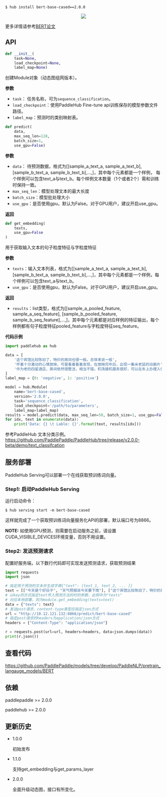 ```shell
$ hub install bert-base-cased==2.0.0
```

<p align="center">
<img src="https://bj.bcebos.com/paddlehub/paddlehub-img/bert_network.png"  hspace='10'/> <br />
</p>

更多详情请参考[BERT论文](https://arxiv.org/abs/1810.04805)

## API

```python
def __init__(
    task=None,
    load_checkpoint=None,
    label_map=None)
```

创建Module对象（动态图组网版本）。

**参数**

* `task`： 任务名称，可为`sequence_classification`。
* `load_checkpoint`：使用PaddleHub Fine-tune api训练保存的模型参数文件路径。
* `label_map`：预测时的类别映射表。

```python
def predict(
    data,
    max_seq_len=128,
    batch_size=1,
    use_gpu=False)
```

**参数**

* `data`： 待预测数据，格式为\[\[sample\_a\_text\_a, sample\_a\_text\_b\], \[sample\_b\_text\_a, sample\_b\_text\_b\],…,\]，其中每个元素都是一个样例，
    每个样例可以包含text\_a与text\_b。每个样例文本数量（1个或者2个）需和训练时保持一致。
* `max_seq_len`：模型处理文本的最大长度
* `batch_size`：模型批处理大小
* `use_gpu`：是否使用gpu，默认为False。对于GPU用户，建议开启use_gpu。

**返回**

```python
def get_embedding(
    texts,
    use_gpu=False
)
```

用于获取输入文本的句子粒度特征与字粒度特征

**参数**

* `texts`：输入文本列表，格式为\[\[sample\_a\_text\_a, sample\_a\_text\_b\], \[sample\_b\_text\_a, sample\_b\_text\_b\],…,\]，其中每个元素都是一个样例，每个样例可以包含text\_a与text\_b。
* `use_gpu`：是否使用gpu，默认为False。对于GPU用户，建议开启use_gpu。

**返回**

* `results`：list类型，格式为\[\[sample\_a\_pooled\_feature, sample\_a\_seq\_feature\], \[sample\_b\_pooled\_feature, sample\_b\_seq\_feature\],…,\]，其中每个元素都是对应样例的特征输出，每个样例都有句子粒度特征pooled\_feature与字粒度特征seq\_feature。


**代码示例**

```python
import paddlehub as hub

data = [
    '这个宾馆比较陈旧了，特价的房间也很一般。总体来说一般',
    '怀着十分激动的心情放映，可是看着看着发现，在放映完毕后，出现一集米老鼠的动画片',
    '作为老的四星酒店，房间依然很整洁，相当不错。机场接机服务很好，可以在车上办理入住手续，节省时间。',
]
label_map = {0: 'negative', 1: 'positive'}

model = hub.Module(
    name='bert-base-cased',
    version='2.0.0',
    task='sequence_classification',
    load_checkpoint='/path/to/parameters',
    label_map=label_map)
results = model.predict(data, max_seq_len=50, batch_size=1, use_gpu=False)
for idx, text in enumerate(data):
    print('Data: {} \t Lable: {}'.format(text, results[idx]))
```

参考PaddleHub 文本分类示例。https://github.com/PaddlePaddle/PaddleHub/tree/release/v2.0.0-beta/demo/text_classifcation

## 服务部署

PaddleHub Serving可以部署一个在线获取预训练词向量。

### Step1: 启动PaddleHub Serving

运行启动命令：

```shell
$ hub serving start -m bert-base-cased
```

这样就完成了一个获取预训练词向量服务化API的部署，默认端口号为8866。

**NOTE:** 如使用GPU预测，则需要在启动服务之前，请设置CUDA_VISIBLE_DEVICES环境变量，否则不用设置。

### Step2: 发送预测请求

配置好服务端，以下数行代码即可实现发送预测请求，获取预测结果

```python
import requests
import json

# 指定用于预测的文本并生成字典{"text": [text_1, text_2, ... ]}
text = [["今天是个好日子", "天气预报说今天要下雨"], ["这个宾馆比较陈旧了，特价的房间也很一般。总体来说一般"]]
# 以key的方式指定text传入预测方法的时的参数，此例中为"texts"
# 对应本地部署，则为module.get_embedding(texts=text)
data = {"texts": text}
# 发送post请求，content-type类型应指定json方式
url = "http://10.12.121.132:8866/predict/bert-base-cased"
# 指定post请求的headers为application/json方式
headers = {"Content-Type": "application/json"}

r = requests.post(url=url, headers=headers, data=json.dumps(data))
print(r.json())
```

##   查看代码

https://github.com/PaddlePaddle/models/tree/develop/PaddleNLP/pretrain_langauge_models/BERT


## 依赖

paddlepaddle >= 2.0.0

paddlehub >= 2.0.0

## 更新历史

* 1.0.0

  初始发布

* 1.1.0

  支持get_embedding与get_params_layer

* 2.0.0

  全面升级动态图，接口有所变化。
